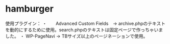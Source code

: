 # hamburger

使用プラグイン：
・　　Advanced Custom Fields　→ archive.phpのテキストを動的にするために使用。search.phpのテキストは固定ページで作っちゃいました。
・	WP-PageNavi → TBサイズ以上のページネーションで使用。

